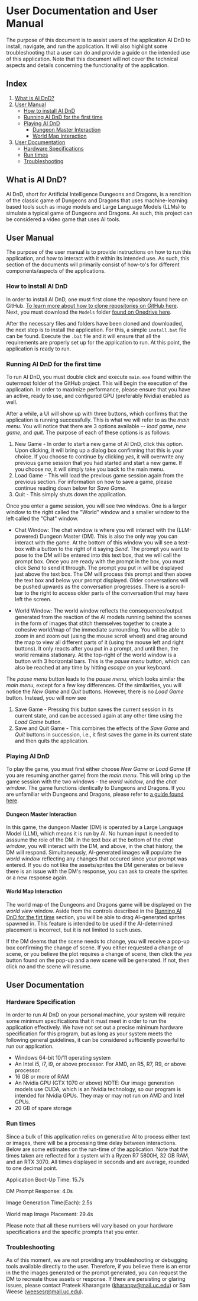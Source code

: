# User Documentation and User Manual

The purpose of this document is to assist users of the application AI DnD to install, navigate, and run the application. It will also highlight some troubleshooting that a user can do and provide a guide on the intended use of this application. Note that this document will not cover the technical aspects and details concerning the functionality of the application.

## Index
1. [What is AI DnD?](#what-is-ai-dnd)
2. [User Manual](#user-manual)
   - [How to install AI DnD](#how-to-install-ai-dnd)
   - [Running AI DnD for the first time](#running-ai-dnd-for-the-first-time)
   - [Playing AI DnD](#playing-ai-dnd)
     - [Dungeon Master Interaction](#dungeon-master-interaction)
     - [World Map Interaction](#world-map-interaction)
3. [User Documentation](#user-documentation)
   - [Hardware Specifications](#hardware-specifications)
   - [Run times](#run-times)
   - [Troubleshooting](#troubleshooting)

## What is AI DnD?

AI DnD, short for Artificial Intelligence Dungeons and Dragons, is a rendition of the classic game of Dungeons and Dragons that uses machine-learning based tools such as image models and Large Language Models (LLMs) to simulate a typical game of Dungeons and Dragons. As such, this project can be considered a video game that uses AI tools.

## User Manual

The purpose of the user manual is to provide instructions on how to run this application, and how to interact with it within its intended use. As such, this section of the documents will primarily consist of how-to's for different components/aspects of the applications.

### How to install AI DnD

In order to install AI DnD, one must first clone the repository found here on GitHub. [To learn more about how to clone repositories on GitHub here](https://docs.github.com/en/repositories/creating-and-managing-repositories/cloning-a-repository). Next, you must download the `Models` folder [found on Onedrive here](https://mailuc-my.sharepoint.com/:f:/g/personal/kharanpv_mail_uc_edu/EmVYlTuEC3FAi6xZJqB-GHkB6rmDqU_5euftu4KqU--LSw?e=L2svGm).

After the necessary files and folders have been cloned and downloaded, the next step is to install the application. For this, a simple `install.bat` file can be found. Execute the `.bat` file and it will ensure that all the requirements are properly set up for the application to run. At this point, the application is ready to run.

### Running AI DnD for the first time

To run AI DnD, you must double click and execute `main.exe` found within the outermost folder of the GitHub project. This will begin the execution of the application. In order to maximize performance, please ensure that you have an active, ready to use, and configured GPU (preferably Nvidia) enabled as well.

After a while, a UI will show up with three buttons, which confirms that the application is running successfully. This is what we will refer to as the _main menu_. You will notice that there are 3 options available -- _load game_, _new game_, and _quit_. The purpose of each of these options is as follows:
1. New Game - In order to start a new game of AI DnD, click this option. Upon clicking, it will bring up a dialog box confirming that this is your choice. If you choose to continue by clicking _yes_, it will overwrite any previous game session that you had started and start a new game. If you choose _no_, it will simply take you back to the main menu.
2. Load Game - This will load the previous game session again from the previous section. For information on how to save a game, please continue reading down below for _Save Game_.
3. Quit - This simply shuts down the application.

Once you enter a game session, you will see two windows. One is a larger window to the right called the "World" window and a smaller window to the left called the "Chat" window.
- Chat Window: The chat window is where you will interact with the (LLM-powered) Dungeon Master (DM). This is also the only way you can interact with the game. At the bottom of this window you will see a text-box with a button to the right of it saying _Send_. The prompt you want to pose to the DM will be entered into this text box, that we will call the prompt box. Once you are ready with the prompt in the box, you must click _Send_ to send it through. The prompt you put in will be displayed just above the text box. The DM will process this prompt and then above the text box and below your prompt displayed. Older conversations will be pushed upwards as the conversation progresses. There is a scroll-bar to the right to access older parts of the conversation that may have left the screen.
  
- World Window: The world window reflects the consequences/output generated from the reaction of the AI models running behind the scenes in the form of images that stitch themselves together to create a cohesive world/map of the immediate surrounding. You will be able to zoom in and zoom out (using the mouse scroll wheel) and drag around the map to view all different parts of it (using the mouse left and right buttons). It only reacts after you put in a prompt, and until then, the world remains stationary. At the top-right of the world window is a button with 3 horizontal bars. This is the _pause menu_ button, which can also be reached at any time by hitting _escape_ on your keyboard.

The _pause menu_ button leads to the _pause menu_, which looks similar the _main menu_, except for a few key differences. Of the similarities, you will notice the _New Game_ and _Quit_ buttons. However, there is no _Load Game_ button. Instead, you will now see
1. Save Game - Pressing this button saves the current session in its current state, and can be accessed again at any other time using the _Load Game_ button.
2. Save and Quit Game - This combines the effects of the _Save Game_ and _Quit_ buttons in succession, i.e., it first saves the game in its current state and then quits the application.

### Playing AI DnD

To play the game, you must first either choose _New Game_ or _Load Game_ (if you are resuming another game) from the _main menu_. This will bring up the game session with the two windows - the _world window_, and the _chat window_. The game functions identically to Dungeons and Dragons. If you are unfamiliar with Dungeons and Dragons, please refer to [a guide found here](https://dnd.wizards.com/how-to-play).

#### Dungeon Master Interaction
In this game, the dungeon Master (DM) is operated by a Large Language Model (LLM), which means it is run by AI. No human input is needed to asssume the role of the DM. In the text box at the bottom of the _chat window_, you will interact with the DM, and above, in the chat history, the DM will respond. Simultaneously, AI-generated images will populate the _world window_ reflecting any changes that occured since your prompt was entered. If you do not like the assets/sprites the DM generates or believe there is an issue with the DM's response, you can ask to create the sprites or a new response again.

#### World Map Interaction
The world map of the Dungeons and Dragons game will be displayed on the _world view_ window. Aside from the controls described in the [Running AI DnD for the firt time](#running-ai-dnd-for-the-first-time) section, you will be able to drag AI-generated sprites spawned in. This feature is intended to be used if the AI-determined placement is incorrect, but it is not limited to such uses.

If the DM deems that the scene needs to change, you will receive a pop-up box confirming the change of scene. If you either requested a change of scene, or you believe the plot requires a change of scene, then click the _yes_ button found on the pop-up and a new scene will be generated. If not, then click _no_ and the scene will resume.

## User Documentation

### Hardware Specification

In order to run AI DnD on your personal machine, your system will require some minimum specifications that it must meet in order to run the application effectively. We have not set out a precise minimum hardware specification for this program, but as long as your system meets the following general guidelines, it can be considered sufficiently powerful to run our application.

- Windows 64-bit 10/11 operating system
- An Intel i5, i7, i9, or above processor. For AMD, an R5, R7, R9, or above processor.
- 16 GB or more of RAM
- An Nvidia GPU (GTX 1070 or above)
  NOTE: Our image generation models use CUDA, which is an Nvidia technology, so our program is intended for Nvidia GPUs. They may or may not run on AMD and Intel GPUs.
- 20 GB of spare storage

### Run times

Since a bulk of this application relies on generative AI to process either text or images, there will be a processing time delay between interactions. Below are some estimates on the run-time of the application. Note that the times taken are reflected for a system with a Ryzen R7 5800H, 32 GB RAM, and an RTX 3070. All times displayed in seconds and are average, rounded to one decimal point.

Application Boot-Up Time:      15.7s

DM Prompt Response:            4.0s

Image Generation Time(Each):   2.5s

World map Image Placement:     29.4s  


Please note that all these numbers will vary based on your hardware specifications and the specific prompts that you enter.

### Troubleshooting

As of this moment, we are not providing any troubleshooting or debugging tools available directly to the user. Therefore, if you believe there is an error in the the images generated or the prompt generated, you can request the DM to recreate those assets or response. If there are persisting or glaring issues, please contact Prateek Kharangate (kharanpv@mail.uc.edu) or Sam Weese (weesesr@mail.uc.edu).



